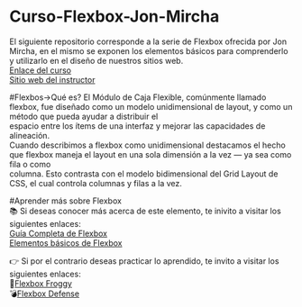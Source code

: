 # Curso-Flexbox-Jon-Mircha
 El siguiente repositorio corresponde a la serie de Flexbox ofrecida por Jon Mircha, en el mismo se exponen los elementos básicos para comprenderlo y utilizarlo en el diseño de nuestros sitios web.  
 [Enlace del curso](https://www.youtube.com/watch?v=AAtvnv6LNMk&list=PLvq-jIkSeTUbQc3dGsssp8lxAi5npMrys)  
 [Sitio web del instructor](https://jonmircha.com/flexbox)
 
#Flexbos->Qué es?
El Módulo de Caja Flexible, comúnmente llamado flexbox, fue diseñado como un modelo unidimensional de layout, y como un método que pueda ayudar a distribuir el  
espacio entre los ítems de una interfaz y mejorar las capacidades de alineación.  
Cuando describimos a flexbox como unidimensional destacamos el hecho que flexbox maneja el layout en una sola dimensión a la vez — ya sea como fila o como   
columna. Esto contrasta con el modelo bidimensional del Grid Layout de CSS, el cual controla columnas y filas a la vez.

#Aprender más sobre Flexbox  
📚 Si deseas conocer más acerca de este elemento, te inivito a visitar los siguientes enlaces:  
[Guía Completa de Flexbox](https://css-tricks.com/snippets/css/a-guide-to-flexbox/)  
[Elementos básicos de Flexbox](https://developer.mozilla.org/es/docs/Learn/CSS/CSS_layout/Flexbox)

:point_right: Si por el contrario deseas practicar lo aprendido, te invito a visitar los siguientes enlaces:  
🐸[Flexbox Froggy](https://flexboxfroggy.com/#es)  
💣[Flexbox Defense](http://www.flexboxdefense.com/)
